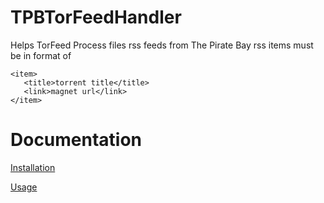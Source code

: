 TPBTorFeedHandler
=================

Helps TorFeed Process files rss feeds from The Pirate Bay
rss items must be in format of 
```
<item>
   <title>torrent title</title>
   <link>magnet url</link>
</item>
```

Documentation
=======
[Installation](Docs/INSTALL.md)

[Usage](Docs/USAGE.md)
